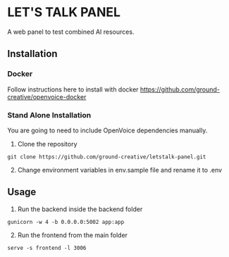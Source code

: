 # LET'S TALK PANEL

A web panel to test combined AI resources.

## Installation

### Docker

Follow instructions here to install with docker
https://github.com/ground-creative/openvoice-docker

### Stand Alone Installation

You are going to need to include OpenVoice dependencies manually.

1. Clone the repository

```
git clone https://github.com/ground-creative/letstalk-panel.git
```

2. Change environment variables in env.sample file and rename it to .env

## Usage

1. Run the backend inside the backend folder

```
gunicorn -w 4 -b 0.0.0.0:5002 app:app
```

2. Run the frontend from the main folder

```
serve -s frontend -l 3006
```
